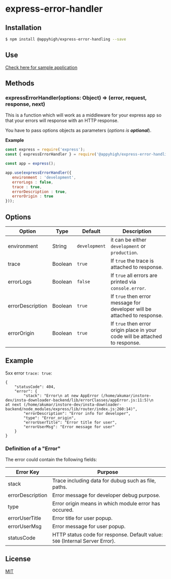 # express-error-handler
  

## Installation 


```bash
$ npm install @appyhigh/express-error-handling --save
```

  
## Use

[Check here for sample application](https://www.npmjs.com/package/express)

## Methods

### expressErrorHandler(options: Object) => (error, request, response, next)

This is a function which will work as a middleware for your express app so that your errors will response with an HTTP response.

You have to pass options objects as parameters (*options is **optional***).

**Example**

```js
const express = require('express');
const { expressErrorHandler } = require('@appyhigh/express-error-handling');

const app = express();

app.use(expressErrorHandler({
   environment : 'development',
   errorLogs : false,
   trace : true,
   errorDescription : true,
   errorOrigin : true
}));
```

## Options

  
| Option | Type | Default | Description  |
| ------ |------|---------| ------------ |
| environment | String | `development`| it can be either `development` or `production`. |
| trace| Boolean | `true` | If `true` the trace is attached to response. |
| errorLogs | Boolean | `false` | If `true` all errors are printed via `console.error`. |
| errorDescription | Boolean | `true` | If `true` then error message for developer will be attached to response. |
| errorOrigin | Boolean | `true` | If `true` then error origin place in your code will be attached to response. |
  

## Example

5xx error  `trace: true`:

```
{
    "statusCode": 404,
    "error": {
        "stack": "Error\n at new AppError (/home/akumar/instore-dev/insta-downloader-backend/lib/errorClasses/appError.js:11:5)\n    at next (/home/akumar/instore-dev/insta-downloader-backend/node_modules/express/lib/router/index.js:260:14)",
        "errorDescription": "Error info for developer",
        "type": "Error_origin",
        "errorUserTitle": "Error title for user",
        "errorUserMsg": "Error message for user"
    }
}
```


### Definition of a "Error"

  
The error could contain the following fields:

|  Error Key  |  Purpose  |
| --------- | -------------------------------------------------------------------- |
| stack | Trace including data for dubug such as file, paths. |
| errorDescription | Error message for developer debug purpose. |
| type | Error origin means in which module error has occured. |
| errorUserTitle | Error title for user popup. |
| errorUserMsg | Error message for user popup. |
| statusCode | HTTP status code for response. Default value: `500` (Internal Server Error). |

## License

[MIT](LICENSE)